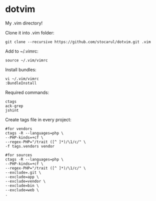 dotvim
======

My .vim directory!

Clone it into .vim folder:
```vim
git clone --recursive https://github.com/stocarul/dotvim.git .vim
```

Add to ~/.vimrc:
```vim
source ~/.vim/vimrc
```

Install bundles:
```vim
vi ~/.vim/vimrc
:BundleInstall
```

Required commands:
```shel
ctags
ack-grep
jshint
```

Create tags file in every project:
```shel
#for vendors
ctags -R --languages=php \
--PHP-kinds=+cf \
--regex-PHP="/trait ([^ ]*)/\1/c/" \
-f tags.vendors vendor

#for sources
ctags -R --languages=php \
--PHP-kinds=+cf \
--regex-PHP="/trait ([^ ]*)/\1/c/" \
--exclude=.git \
--exclude=app \
--exclude=vendor \
--exclude=bin \
--exclude=web \
.
```
